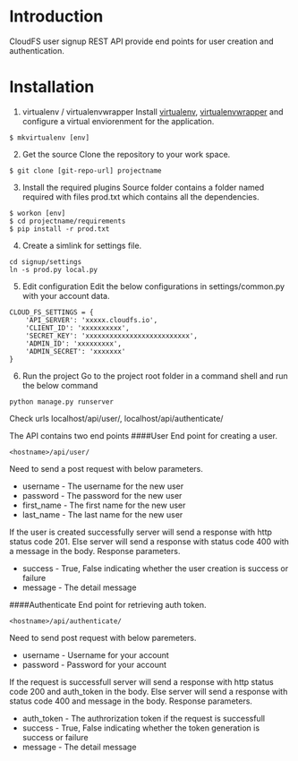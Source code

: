 # Introduction
CloudFS user signup REST API provide end points for user creation and authentication.

# Installation
1. virtualenv / virtualenvwrapper
    Install [virtualenv], [virtualenvwrapper] and configure a virtual         enviorenment for the application.
```
$ mkvirtualenv [env]
```
2. Get the source
    Clone the repository to your work space.
```
$ git clone [git-repo-url] projectname
```
3. Install the required plugins
    Source folder contains a folder named required with files prod.txt which contains all the dependencies.
```
$ workon [env]
$ cd projectname/requirements
$ pip install -r prod.txt
```
4. Create a simlink for settings file.
```
cd signup/settings
ln -s prod.py local.py
```
5. Edit configuration
    Edit the below configurations in settings/common.py with your account data.
```
CLOUD_FS_SETTINGS = {
    'API_SERVER': 'xxxxx.cloudfs.io',
    'CLIENT_ID': 'xxxxxxxxxx',
    'SECRET_KEY': 'xxxxxxxxxxxxxxxxxxxxxxxxxx',
    'ADMIN_ID': 'xxxxxxxxx',
    'ADMIN_SECRET': 'xxxxxxx'
}
```
6. Run the project
    Go to the project root folder in a command shell and run the below command
```
python manage.py runserver
```
Check urls localhost/api/user/, localhost/api/authenticate/

The API contains two end points
####User
End point for creating a user.
```
<hostname>/api/user/
```
Need to send a post request with below parameters.
* username	- The username for the new user
* password	- The password for the new user
* first_name	- The first name for the new user
* last_name	- The last name for the new user

If the user is created successfully server will send a response with http status code 201. Else server will send a response with status code 400 with a message in the body.
Response parameters.
* success - True, False indicating whether the user creation is success or failure
* message - The detail message

####Authenticate
End point for retrieving auth token.
```
<hostname>/api/authenticate/
```

Need to send post request with below paremeters.
* username	- Username for your account
* password	- Password for your account

If the request is successfull server will send a response with http status code 200 and auth_token in the body. Else server will send a response with status code 400 and message in the body.
Response parameters.
* auth_token - The authrorization token if the request is successfull
* success - True, False indicating whether the token generation is success or failure
* message - The detail message

[virtualenv]:http://virtualenv.readthedocs.org/en/latest/virtualenv.html
[virtualenvwrapper]:http://virtualenvwrapper.readthedocs.org/en/latest/install.html
